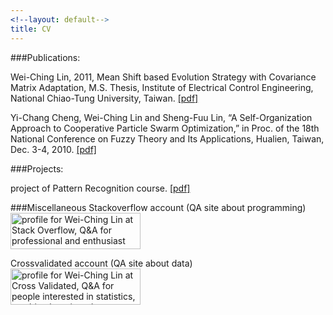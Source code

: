 ```yaml
---
<!--layout: default-->
title: CV 
---
```




###Publications:  

Wei-Ching Lin, 2011, Mean Shift based Evolution Strategy with Covariance Matrix Adaptation, M.S. Thesis, Institute of Electrical Control Engineering, National Chiao-Tung University, Taiwan. [[pdf]](https://drive.google.com/open?id=0B6biicZ6943DR3UxOVNUa3cyakk&authuser=0)  

Yi-Chang Cheng, Wei-Ching Lin and Sheng-Fuu Lin, “A Self-Organization Approach to Cooperative Particle Swarm Optimization,” in Proc. of the 18th National Conference on Fuzzy Theory and Its Applications, Hualien, Taiwan, Dec. 3-4, 2010. [[pdf]](https://drive.google.com/open?id=0B6biicZ6943DMkd4b1AxTklyUlk&authuser=0)

###Projects:  

project of Pattern Recognition course. [[pdf]](https://drive.google.com/open?id=0B6biicZ6943DM1Zzc1RqdlA3bGs&authuser=0)



###Miscellaneous
Stackoverflow account (QA site about programming)  
<a href="http://stackoverflow.com/users/2130573/wei-ching-lin">
<img src="http://stackoverflow.com/users/flair/2130573.png" width="208" height="58" alt="profile for Wei-Ching Lin at Stack Overflow, Q&amp;A for professional and enthusiast programmers" title="profile for Wei-Ching Lin at Stack Overflow, Q&amp;A for professional and enthusiast programmers">
</a>

Crossvalidated account (QA site about data)  
<a href="http://stats.stackexchange.com/users/30310/wei-ching-lin">
<img src="http://stats.stackexchange.com/users/flair/30310.png" width="208" height="58" alt="profile for Wei-Ching Lin at Cross Validated, Q&amp;A for people interested in statistics, machine learning, data analysis, data mining, and data visualization" title="profile for Wei-Ching Lin at Cross Validated, Q&amp;A for people interested in statistics, machine learning, data analysis, data mining, and data visualization">
</a>
